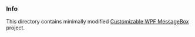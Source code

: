 ### Info

This directory contains minimally modified 
[Customizable WPF MessageBox](https://www.codeproject.com/Articles/5290638/Customizable-WPF-MessageBox) project.
